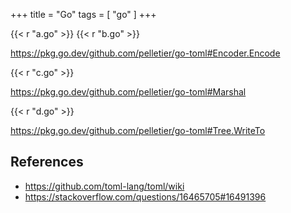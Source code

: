 +++
title = "Go"
tags = [ "go" ]
+++

{{< r "a.go" >}}
{{< r "b.go" >}}

<https://pkg.go.dev/github.com/pelletier/go-toml#Encoder.Encode>

{{< r "c.go" >}}

<https://pkg.go.dev/github.com/pelletier/go-toml#Marshal>

{{< r "d.go" >}}

<https://pkg.go.dev/github.com/pelletier/go-toml#Tree.WriteTo>

## References

- <https://github.com/toml-lang/toml/wiki>
- <https://stackoverflow.com/questions/16465705#16491396>
